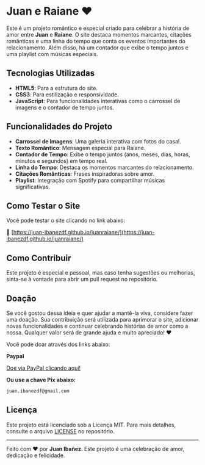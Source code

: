 # Juan e Raiane ❤️

Este é um projeto romântico e especial criado para celebrar a história de amor entre **Juan** e **Raiane**. O site destaca momentos marcantes, citações românticas e uma linha do tempo que conta os eventos importantes do relacionamento. Além disso, há um contador que exibe o tempo juntos e uma playlist com músicas especiais.

## Tecnologias Utilizadas

- **HTML5**: Para a estrutura do site.
- **CSS3**: Para estilização e responsividade.
- **JavaScript**: Para funcionalidades interativas como o carrossel de imagens e o contador de tempo juntos.

## Funcionalidades do Projeto

- **Carrossel de Imagens**: Uma galeria interativa com fotos do casal.
- **Texto Romântico**: Mensagem especial para Raiane.
- **Contador de Tempo**: Exibe o tempo juntos (anos, meses, dias, horas, minutos e segundos) em tempo real.
- **Linha do Tempo**: Destaca os momentos marcantes do relacionamento.
- **Citações Românticas**: Frases inspiradoras sobre amor.
- **Playlist**: Integração com Spotify para compartilhar músicas significativas.

## Como Testar o Site

Você pode testar o site clicando no link abaixo:

🔗 [https://juan-ibanezdf.github.io/juanraiane/](https://juan-ibanezdf.github.io/juanraiane/)

## Como Contribuir

Este projeto é especial e pessoal, mas caso tenha sugestões ou melhorias, sinta-se à vontade para abrir um pull request no repositório.

## Doação

Se você gostou dessa ideia e quer ajudar a mantê-la viva, considere fazer uma doação. Sua contribuição será utilizada para aprimorar o site, adicionar novas funcionalidades e continuar celebrando histórias de amor como a nossa. Qualquer valor será de grande ajuda e muito apreciado! ❤️

Você pode doar através dos links abaixo:

**Paypal**

[Doe via PayPal clicando aqui!](https://www.paypal.com/donate/?business=MYP8UFRBNNQTJ&no_recurring=0&item_name=Contribui%C3%A7%C3%A3o+ser%C3%A1+utilizada+para+aprimorar+o+site+e+adicionar+novas+funcionalidades.&currency_code=BRL)

**Ou use a chave Pix abaixo:**  
```txt
juan.ibanezdf@gmail.com
```

## Licença

Este projeto está licenciado sob a Licença MIT. Para mais detalhes, consulte o arquivo [LICENSE](LICENSE) no repositório.

---

Feito com ❤️ por **Juan Ibañez**. Este projeto é uma celebração de amor, dedicação e felicidade.
